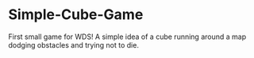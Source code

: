 # Simple-Cube-Game
First small game for WDS! A simple idea of a cube running around a map dodging obstacles and trying not to die.  
